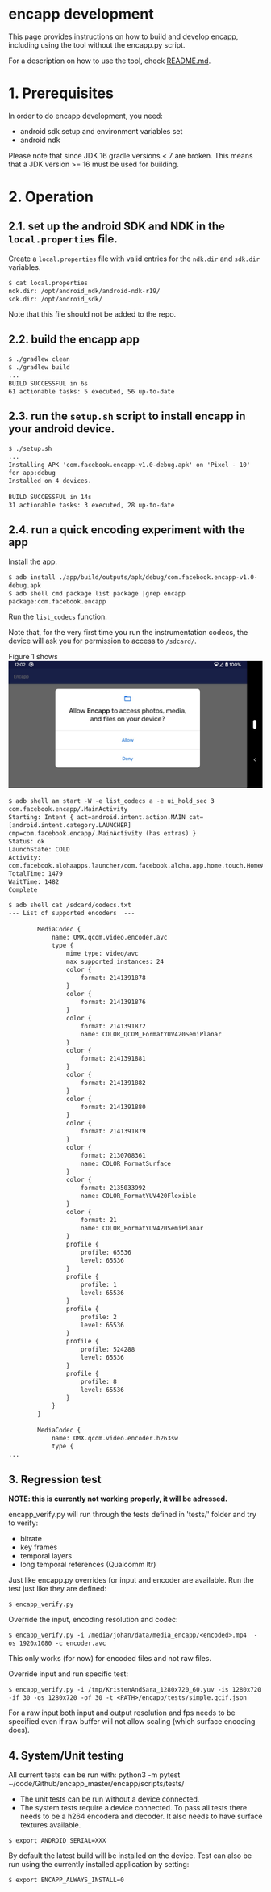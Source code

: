 # encapp development

This page provides instructions on how to build and develop encapp, including using the tool without the encapp.py script.

For a description on how to use the tool, check [README.md](README.md).


# 1. Prerequisites

In order to do encapp development, you need:
* android sdk setup and environment variables set
* android ndk

Please note that since JDK 16 gradle versions < 7 are broken.
This means that a JDK version >= 16 must be used for building.


# 2. Operation

## 2.1. set up the android SDK and NDK in the `local.properties` file.

Create a `local.properties` file with valid entries for the `ndk.dir` and
`sdk.dir` variables.

```
$ cat local.properties
ndk.dir: /opt/android_ndk/android-ndk-r19/
sdk.dir: /opt/android_sdk/
```

Note that this file should not be added to the repo.

## 2.2. build the encapp app

```
$ ./gradlew clean
$ ./gradlew build
...
BUILD SUCCESSFUL in 6s
61 actionable tasks: 5 executed, 56 up-to-date
```

## 2.3. run the `setup.sh` script to install encapp in your android device.

```
$ ./setup.sh
...
Installing APK 'com.facebook.encapp-v1.0-debug.apk' on 'Pixel - 10' for app:debug
Installed on 4 devices.

BUILD SUCCESSFUL in 14s
31 actionable tasks: 3 executed, 28 up-to-date
```

## 2.4. run a quick encoding experiment with the app

Install the app.
```
$ adb install ./app/build/outputs/apk/debug/com.facebook.encapp-v1.0-debug.apk
$ adb shell cmd package list package |grep encapp
package:com.facebook.encapp
```

Run the `list_codecs` function.

Note that, for the very first time you run the instrumentation codecs, the
device will ask you for permission to access to `/sdcard/`.

Figure 1 shows ![an android device asking for permission to run encapp](doc/encapp_permission.jpeg)

```
$ adb shell am start -W -e list_codecs a -e ui_hold_sec 3 com.facebook.encapp/.MainActivity
Starting: Intent { act=android.intent.action.MAIN cat=[android.intent.category.LAUNCHER] cmp=com.facebook.encapp/.MainActivity (has extras) }
Status: ok
LaunchState: COLD
Activity: com.facebook.alohaapps.launcher/com.facebook.aloha.app.home.touch.HomeActivity
TotalTime: 1479
WaitTime: 1482
Complete
```

```
$ adb shell cat /sdcard/codecs.txt
--- List of supported encoders  ---

        MediaCodec {
            name: OMX.qcom.video.encoder.avc
            type {
                mime_type: video/avc
                max_supported_instances: 24
                color {
                    format: 2141391878
                }
                color {
                    format: 2141391876
                }
                color {
                    format: 2141391872
                    name: COLOR_QCOM_FormatYUV420SemiPlanar
                }
                color {
                    format: 2141391881
                }
                color {
                    format: 2141391882
                }
                color {
                    format: 2141391880
                }
                color {
                    format: 2141391879
                }
                color {
                    format: 2130708361
                    name: COLOR_FormatSurface
                }
                color {
                    format: 2135033992
                    name: COLOR_FormatYUV420Flexible
                }
                color {
                    format: 21
                    name: COLOR_FormatYUV420SemiPlanar
                }
                profile {
                    profile: 65536
                    level: 65536
                }
                profile {
                    profile: 1
                    level: 65536
                }
                profile {
                    profile: 2
                    level: 65536
                }
                profile {
                    profile: 524288
                    level: 65536
                }
                profile {
                    profile: 8
                    level: 65536
                }
            }
        }

        MediaCodec {
            name: OMX.qcom.video.encoder.h263sw
            type {
...
```

## 3. Regression test

**NOTE: this is currently not working properly, it will be adressed.**

encapp_verify.py will run through the tests defined in 'tests/' folder and try to verify:
* bitrate
* key frames
* temporal layers
* long temporal references (Qualcomm ltr)

Just like encapp.py overrides for input and encoder are available.
Run the test just like they are defined:

```
$ encapp_verify.py
```

Override the input, encoding resolution and codec:
```
$ encapp_verify.py -i /media/johan/data/media_encapp/<encoded>.mp4  -os 1920x1080 -c encoder.avc
```
This only works (for now) for encoded files and not raw files.

Override input and run specific test:
```
$ encapp_verify.py -i /tmp/KristenAndSara_1280x720_60.yuv -is 1280x720 -if 30 -os 1280x720 -of 30 -t <PATH>/encapp/tests/simple.qcif.json
```

For a raw input both input and output resolution and fps needs to be specified even if raw buffer will not allow scaling (which surface encoding does).


## 4. System/Unit testing
All current tests can be run with:
python3 -m pytest ~/code/Github/encapp_master/encapp/scripts/tests/

* The unit tests can be run without a device connected.
* The system tests require a device connected. To pass all tests there needs to be a h264 encodera and decoder. It also needs to have surface textures available.
```
$ export ANDROID_SERIAL=XXX
```

By default the latest build will be installed on the device. Test can also be run using the currently installed application by setting:
```
$ export ENCAPP_ALWAYS_INSTALL=0
```
